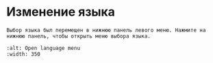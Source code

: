 # Изменение языка

```{note}
Выбор языка был перемещен в нижнюю панель левого меню. Нажмите на нижнюю панель, чтобы открыть меню выбора языка.
```

```{image} images/documentation_language_menu.png
:alt: Open language menu
:width: 350
```
